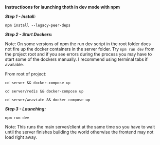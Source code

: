 **Instructioons for launching thoth in dev mode with npm**

***Step 1 - Install:***

```
npm install --legacy-peer-deps
```

***Step 2 - Start Dockers:***

Note: On some versions of npm the run dev script in the root folder does not fire up the docker containers in the server folder. Try ```npm run dev``` from the project root and if you see errors during the process you may have to start some of the dockers manually. I recommend using terminal tabs if available.

From root of project:

```
cd server && docker-compose up
```
```
cd server/redis && docker-compose up
```
```
cd server/weaviate && docker-compose up
```

***Step 3 - Launching:***

```
npm run dev
```

Note: This runs the main server/client at the same time so you have to wait until the server finishes building the world otherwise the frontend may not load right away.
